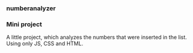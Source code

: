 ### numberanalyzer

### Mini project

A little project, which analyzes the numbers that were inserted in the list. Using only JS, CSS and HTML.

